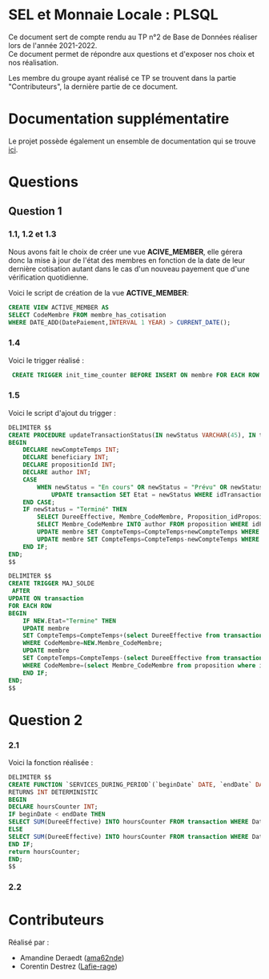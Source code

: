 #  SEL et Monnaie Locale : PLSQL

Ce document sert de compte rendu au TP n°2 de Base de Données réaliser lors de l'année 2021-2022.  
Ce document permet de répondre aux questions et d'exposer nos choix et nos réalisation.

Les membre du groupe ayant réalisé ce TP se trouvent dans la partie "Contributeurs", la dernière partie de ce document.

# Documentation supplémentatire

Le projet possède également un ensemble de documentation qui se trouve [ici](https://drive.google.com/drive/folders/1HUtnfMiaElMgTJvxY6ZfwDOUtS7gWKOl?usp=sharing).

# Questions

## Question 1

### 1.1, 1.2 et 1.3

Nous avons fait le choix de créer une vue **ACIVE_MEMBER**, elle gérera donc la mise à jour de l'état des membres en fonction de la date de leur dernière cotisation autant dans le cas d'un nouveau payement que d'une vérification quotidienne.

Voici le script de création de la vue **ACTIVE_MEMBER**:
```sql
CREATE VIEW ACTIVE_MEMBER AS
SELECT CodeMembre FROM membre_has_cotisation
WHERE DATE_ADD(DatePaiement,INTERVAL 1 YEAR) > CURRENT_DATE();
```

### 1.4

Voici le trigger réalisé :
```sql
 CREATE TRIGGER init_time_counter BEFORE INSERT ON membre FOR EACH ROW SET NEW.CompteTemps = 10;
```

### 1.5

Voici le script d'ajout du trigger :

```sql
DELIMITER $$
CREATE PROCEDURE updateTransactionStatus(IN newStatus VARCHAR(45), IN transactionId INT)
BEGIN
	DECLARE newCompteTemps INT;
	DECLARE beneficiary INT;
    DECLARE propositionId INT;
    DECLARE author INT;
	CASE
		WHEN newStatus = "En cours" OR newStatus = "Prévu" OR newStatus = "Terminé" THEN
        	UPDATE transaction SET Etat = newStatus WHERE idTransaction = transactionId LIMIT 1;
    END CASE;
    IF newStatus = "Terminé" THEN
   		SELECT DureeEffective, Membre_CodeMembre, Proposition_idProposition INTO newCompteTemps, beneficiary, propositionId FROM transaction WHERE idTransaction = transactionId LIMIT 1;
    	SELECT Membre_CodeMembre INTO author FROM proposition WHERE idProposition = propositionId LIMIT 1;
    	UPDATE membre SET CompteTemps=CompteTemps+newCompteTemps WHERE CodeMembre = author LIMIT 1;
        UPDATE membre SET CompteTemps=CompteTemps-newCompteTemps WHERE CodeMembre = beneficiary LIMIT 1;
    END IF;
END;
$$
```

```sql
DELIMITER $$
CREATE TRIGGER MAJ_SOLDE
 AFTER
UPDATE ON transaction
FOR EACH ROW
BEGIN
	IF NEW.Etat="Termine" THEN
	UPDATE membre
    SET CompteTemps=CompteTemps+(select DureeEffective from transaction where NEW.Etat="Termine" AND OLD.Etat="en cours")
	WHERE CodeMembre=NEW.Membre_CodeMembre;
    UPDATE membre
    SET CompteTemps=CompteTemps-(select DureeEffective from transaction where NEW.Etat="Termine" AND OLD.Etat="en cours")
	WHERE CodeMembre=(select Membre_CodeMembre from proposition where idProposition=NEW.Proposition_idProposition);
    END IF;
END;
$$
```

# Question 2

### 2.1

Voici la fonction réalisée :

```sql
DELIMITER $$
CREATE FUNCTION `SERVICES_DURING_PERIOD`(`beginDate` DATE, `endDate` DATE)
RETURNS INT DETERMINISTIC
BEGIN
DECLARE hoursCounter INT;
IF beginDate < endDate THEN
SELECT SUM(DureeEffective) INTO hoursCounter FROM transaction WHERE DateRealisation IS NOT NULL AND DureeEffective IS NOT NULL AND(DateRealisation BETWEEN beginDate AND endDate);
ELSE
SELECT SUM(DureeEffective) INTO hoursCounter FROM transaction WHERE DateRealisation IS NOT NULL AND DureeEffective IS NOT NULL AND(DateRealisation BETWEEN endDate AND beginDate);
END IF;
return hoursCounter;
END;
$$
```


### 2.2


# Contributeurs

Réalisé par :
- Amandine Deraedt ([ama62nde](https://github.com/ama62nde))
- Corentin Destrez ([Lafie-rage](https://github.com/Lafie-rage))
